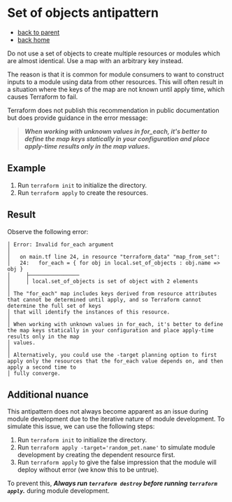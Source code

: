 # Set of objects antipattern

- [back to parent](../)
- [back home](../../)

Do not use a set of objects to create multiple resources or modules which are almost identical.
Use a map with an arbitrary key instead.

The reason is that it is common for module consumers to want to construct inputs to a module using data from other resources.
This will often result in a situation where the keys of the map are not known until apply time, which causes Terraform to fail.

Terraform does not publish this recommendation in public documentation but does provide guidance in the error message:

> ***When working with unknown values in for_each, it's better to define the map keys statically in your configuration and place apply-time results only in the map values.***

## Example

1. Run `terraform init` to initialize the directory.
1. Run `terraform apply` to create the resources.

## Result

Observe the following error:

```text
│ Error: Invalid for_each argument
│
│   on main.tf line 24, in resource "terraform_data" "map_from_set":
│   24:   for_each = { for obj in local.set_of_objects : obj.name => obj }
│     ├────────────────
│     │ local.set_of_objects is set of object with 2 elements
│
│ The "for_each" map includes keys derived from resource attributes that cannot be determined until apply, and so Terraform cannot determine the full set of keys
│ that will identify the instances of this resource.
│
│ When working with unknown values in for_each, it's better to define the map keys statically in your configuration and place apply-time results only in the map
│ values.
│
│ Alternatively, you could use the -target planning option to first apply only the resources that the for_each value depends on, and then apply a second time to
│ fully converge.
```

## Additional nuance

This antipattern does not always become apparent as an issue during module development due to the iterative nature of module development.
To simulate this issue, we can use the following steps:

1. Run `terraform init` to initialize the directory.
1. Run `terraform apply -target='random_pet.name'` to simulate module development by creating the dependent resource first.
1. Run `terraform apply` to give the false impression that the module will deploy without error (we know this to be untrue).

To prevent this, ***Always run `terraform destroy` before running `terraform apply`.*** during module development.
